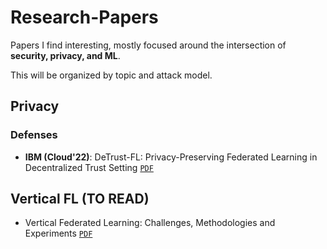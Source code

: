# Research-Papers
Papers I find interesting, mostly focused around the intersection of **security, privacy, and ML**.

This will be organized by topic and attack model.
## Privacy 

### Defenses
- **IBM (Cloud'22)**: DeTrust-FL: Privacy-Preserving Federated Learning in Decentralized Trust Setting [`PDF`](https://arxiv.org/pdf/2207.07779.pdf)


## Vertical FL (TO READ)
- Vertical Federated Learning: Challenges, Methodologies and Experiments [`PDF`](https://arxiv.org/pdf/2202.04309.pdf)
